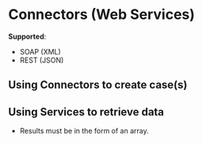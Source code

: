# Connectors (Web Services)

**Supported**:

- SOAP (XML)
- REST (JSON)

## Using Connectors to create case(s)

## Using Services to retrieve data

- Results must be in the form of an array.
